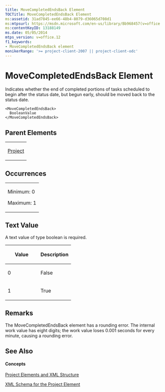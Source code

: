 ```yaml
---
title: MoveCompletedEndsBack Element
TOCTitle: MoveCompletedEndsBack Element
ms:assetid: 31ad7845-ee66-48b4-8079-d36065d708d1
ms:mtpsurl: https://msdn.microsoft.com/en-us/library/Bb968457(v=office.12)
ms:contentKeyID: 13188149
ms.date: 05/05/2014
mtps_version: v=office.12
f1_keywords:
- MoveCompletedEndsBack element
monikerRange: '>= project-client-2007 || project-client-odc'
---
```


# MoveCompletedEndsBack Element




Indicates whether the end of completed portions of tasks scheduled to begin after the status date, but begun early, should be moved back to the status date.

    <MoveCompletedEndsBack>
      BooleanValue
    </MoveCompletedEndsBack>

## Parent Elements

<table>
<colgroup>
<col style="width: 100%" />
</colgroup>
<tbody>
<tr class="odd">
<td><p><a href="bb968701(v=office.12).md">Project</a></p></td>
</tr>
</tbody>
</table>

## Occurrences

<table>
<colgroup>
<col style="width: 100%" />
</colgroup>
<tbody>
<tr class="odd">
<td><p>Minimum: 0</p>
<p>Maximum: 1</p></td>
</tr>
</tbody>
</table>

## Text Value

A text value of type boolean is required.

<table>
<colgroup>
<col style="width: 50%" />
<col style="width: 50%" />
</colgroup>
<thead>
<tr class="header">
<th><p>Value</p></th>
<th><p>Description</p></th>
</tr>
</thead>
<tbody>
<tr class="odd">
<td><p>0</p></td>
<td><p>False</p></td>
</tr>
<tr class="even">
<td><p>1</p></td>
<td><p>True</p></td>
</tr>
</tbody>
</table>

## Remarks

The MoveCompletedEndsBack element has a rounding error. The internal work value has eight digits; the work value loses 0.001 seconds for every minute, causing a rounding error.

## See Also

#### Concepts

[Project Elements and XML Structure](bb968439\(v=office.12\).md)

[XML Schema for the Project Element](bb968695\(v=office.12\).md)

